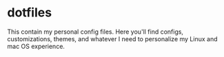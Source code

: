 # dotfiles
This contain my personal config files. Here you'll find configs, customizations, themes, and whatever I need to personalize my Linux and mac OS experience. 
